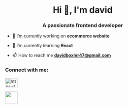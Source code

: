 <h1 align="center">Hi 👋, I'm david</h1>
<h3 align="center">A passionate frontend developer</h3>

- 🔭 I’m currently working on **ecommerce website**

- 🌱 I’m currently learning **React**

- 📫 How to reach me **davidboxler47@gmail.com**

<h3 align="left">Connect with me:</h3>
<p align="left">
<a href="https://linkedin.com/in/https://www.linkedin.com/in/boxlerdavid/" target="blank"><img align="center" src="https://raw.githubusercontent.com/rahuldkjain/github-profile-readme-generator/master/src/images/icons/Social/linked-in-alt.svg" alt="https://www.linkedin.com/in/boxlerdavid/" height="30" width="40" /></a>
</p>
<img height='40' src="https://cdn.jsdelivr.net/gh/devicons/devicon/icons/bootstrap/bootstrap-original.svg" />
